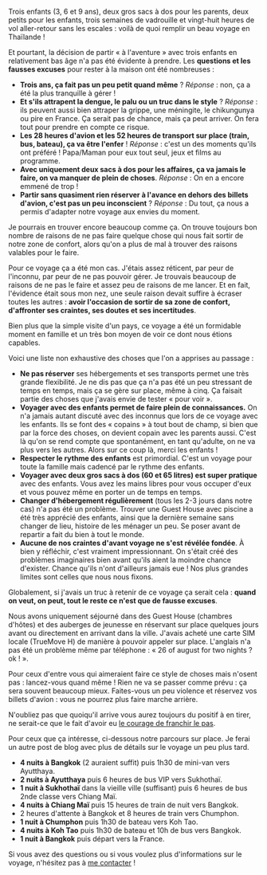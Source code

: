 <!-- 
.. title: Voyager en famille en sac à dos
.. slug: voyager-en-famille-en-sac-a-dos
.. date: 2014-08-12 21:54:24+02:00
.. tags: 
.. category: 
.. link: 
.. description: 
.. type: text
-->

Trois enfants (3, 6 et 9 ans), deux gros sacs à dos pour les parents, deux petits pour les enfants, trois semaines de vadrouille et vingt-huit heures de vol aller-retour sans les escales : voilà de quoi remplir un beau voyage en Thaïlande !

Et pourtant, la décision de partir « à l'aventure » avec trois enfants en relativement bas âge n'a pas été évidente à prendre. Les __questions et les fausses excuses__ pour rester à la maison ont été nombreuses :

- __Trois ans, ça fait pas un peu petit quand même__ ? _Réponse_ : non, ça a été la plus tranquille à gérer !
- __Et s'ils attrapent la dengue, le palu ou un truc dans le style__ ? _Réponse_ : ils peuvent aussi bien attraper la grippe, une méningite, le chikungunya ou pire en France. Ça serait pas de chance, mais ça peut arriver. On fera tout pour prendre en compte ce risque.
- __Les 28 heures d'avion et les 52 heures de transport sur place (train, bus, bateau), ça va être l'enfer__ ! _Réponse_ : c'est un des moments qu'ils ont préféré ! Papa/Maman pour eux tout seul, jeux et films au programme.
- __Avec uniquement deux sacs à dos pour les affaires, ça va jamais le faire, on va manquer de plein de choses__. _Réponse_ : On en a encore emmené de trop !
- __Partir sans quasiment rien réserver à l'avance en dehors des billets d'avion, c'est pas un peu inconscient__ ? _Réponse_ : Du tout, ça nous a permis d'adapter notre voyage aux envies du moment.

Je pourrais en trouver encore beaucoup comme ça. On trouve toujours bon nombre de raisons de ne pas faire quelque chose qui nous fait sortir de notre zone de confort, alors qu'on a plus de mal à trouver des raisons valables pour le faire.

Pour ce voyage ça a été mon cas. J'étais assez réticent, par peur de l'inconnu, par peur de ne pas pouvoir gérer. Je trouvais beaucoup de raisons de ne pas le faire et assez peu de raisons de me lancer. Et en fait, l'évidence était sous mon nez, une seule raison devait suffire à écraser toutes les autres : __avoir l'occasion de sortir de sa zone de confort, d'affronter ses craintes, ses doutes et ses incertitudes__.

Bien plus que la simple visite d'un pays, ce voyage a été un formidable moment en famille et un très bon moyen de voir ce dont nous étions capables.

Voici une liste non exhaustive des choses que l'on a apprises au passage :

- __Ne pas réserver__ ses hébergements et ses transports permet une très grande flexibilité. Je ne dis pas que ça n'a pas été un peu stressant de temps en temps, mais ça se gère sur place, même à cinq. Ça faisait partie des choses que j'avais envie de tester « pour voir ».
- __Voyager avec des enfants permet de faire plein de connaissances.__ On n'a jamais autant discuté avec des inconnus que lors de ce voyage avec les enfants. Ils se font des « copains » à tout bout de champ, si bien que par la force des choses, on devient copain avec les parents aussi. C'est là qu'on se rend compte que spontanément, en tant qu'adulte, on ne va plus vers les autres. Alors sur ce coup là, merci les enfants !
- __Respecter le rythme des enfants__ est primordial. C'est un voyage pour toute la famille mais cadencé par le rythme des enfants.
- __Voyager avec deux gros sacs à dos (60 et 65 litres) est super pratique__ avec des enfants. Vous avez les mains libres pour vous occuper d'eux et vous pouvez même en porter un de temps en temps.
- __Changer d'hébergement régulièrement__ (tous les 2-3 jours dans notre cas) n'a pas été un problème. Trouver une Guest House avec piscine a été très apprécié des enfants, ainsi que la dernière semaine sans changer de lieu, histoire de les ménager un peu. Se poser avant de repartir a fait du bien à tout le monde.
- __Aucune de nos craintes d'avant voyage ne s'est révélée fondée__. À bien y réfléchir, c'est vraiment impressionnant. On s'était créé des problèmes imaginaires bien avant qu'ils aient la moindre chance d'exister. Chance qu'ils n'ont d'ailleurs jamais eue ! Nos plus grandes limites sont celles que nous nous fixons.

Globalement, si j'avais un truc à retenir de ce voyage ça serait cela : __quand on veut, on peut, tout le reste ce n'est que de fausse excuses__.

Nous avons uniquement séjourné dans des Guest House (chambres d'hôtes) et des auberges de jeunesse en réservant sur place quelques jours avant ou directement en arrivant dans la ville. J'avais acheté une carte SIM locale (TrueMove H) de manière à pouvoir appeler sur place. L'anglais n'a pas été un problème même par téléphone : « 26 of august for two nights ? ok ! ».

Pour ceux d'entre vous qui aimeraient faire ce style de choses mais n'osent pas : lancez-vous quand même ! Rien ne va se passer comme prévu : ça sera souvent beaucoup mieux. Faites-vous un peu violence et réservez vos billets d'avion : vous ne pourrez plus faire marche arrière.

N'oubliez pas que quoiqu'il arrive vous aurez toujours du positif à en tirer, ne serait-ce que le fait d'avoir eu [le courage de franchir le pas](/blog/le-courage-de-vivre-consciemment/).

Pour ceux que ça intéresse, ci-dessous notre parcours sur place. Je ferai un autre post de blog avec plus de détails sur le voyage un peu plus tard.

- __4 nuits à Bangkok__ (2 auraient suffit) puis 1h30 de mini-van vers Ayutthaya.
- __2 nuits à Ayutthaya__ puis 6 heures de bus VIP vers Sukhothaï.
- __1 nuit à Sukhothaï__ dans la vieille ville (suffisant) puis 6 heures de bus 2nde classe vers Chiang Maï.
- __4 nuits à Chiang Maï__ puis 15 heures de train de nuit vers Bangkok.
- 2 heures d'attente à Bangkok et 8 heures de train vers Chumphon.
- __1 nuit à Chumphon__ puis 1h30 de bateau vers Koh Tao.
- __4 nuits à Koh Tao__ puis 1h30 de bateau et 10h de bus vers Bangkok.
- __1 nuit à Bangkok__ puis départ vers la France.

Si vous avez des questions ou si vous voulez plus d'informations sur le voyage, n'hésitez pas à [me contacter](/%C3%A0-propos/) !

